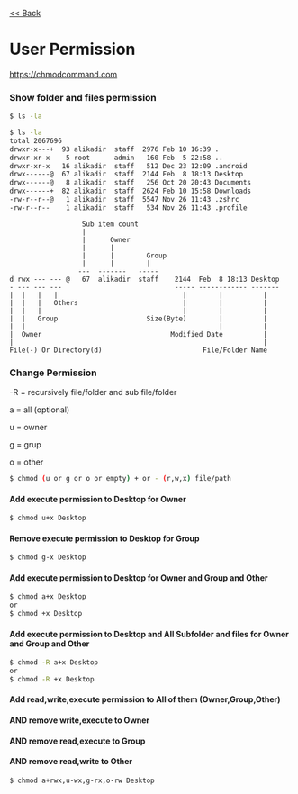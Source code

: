 [<< Back](README.md)

# User Permission
https://chmodcommand.com

### Show folder and files permission
```bash
$ ls -la
```
```bash
$ ls -la
total 2067696
drwxr-x---+  93 alikadir  staff  2976 Feb 10 16:39 .
drwxr-xr-x    5 root      admin   160 Feb  5 22:58 ..
drwxr-xr-x   16 alikadir  staff   512 Dec 23 12:09 .android
drwx------@  67 alikadir  staff  2144 Feb  8 18:13 Desktop
drwx------@   8 alikadir  staff   256 Oct 20 20:43 Documents
drwx------+  82 alikadir  staff  2624 Feb 10 15:58 Downloads
-rw-r--r--@   1 alikadir  staff  5547 Nov 26 11:43 .zshrc
-rw-r--r--    1 alikadir  staff   534 Nov 26 11:43 .profile
```

```
                  Sub item count
                  |
                  |      Owner
                  |      |        
                  |      |        Group
                  |      |        |
                 ---  -------   -----
d rwx --- --- @   67  alikadir  staff    2144  Feb  8 18:13 Desktop
- --- --- ---                            ----- ------------ -------
|  |   |   |                               |        |          |
|  |   |   Others                          |        |          |
|  |   |                                   |        |          |
|  |   Group                      Size(Byte)        |          |
|  |                                                |          |
|  Owner                                Modified Date          |
|                                                              |
File(-) Or Directory(d)                         File/Folder Name 
```


### Change Permission
-R = recursively file/folder and sub file/folder

a = all (optional)

u = owner 

g = grup

o = other

```bash
$ chmod (u or g or o or empty) + or - (r,w,x) file/path
```
#### Add execute permission to Desktop for Owner 
```bash
$ chmod u+x Desktop
```
#### Remove execute permission to Desktop for Group 
```bash
$ chmod g-x Desktop
```
#### Add execute permission to Desktop for Owner and Group and Other 
```bash
$ chmod a+x Desktop
or
$ chmod +x Desktop
```
#### Add execute permission to Desktop and All Subfolder and files for Owner and Group and Other 
```bash
$ chmod -R a+x Desktop
or 
$ chmod -R +x Desktop
```
#### Add read,write,execute permission to All of them (Owner,Group,Other) 
#### AND remove write,execute to Owner 
#### AND remove read,execute to Group 
#### AND remove read,write to Other
```bash
$ chmod a+rwx,u-wx,g-rx,o-rw Desktop
```
